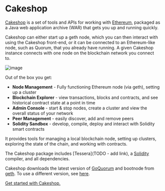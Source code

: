 # Cakeshop

[Cakeshop](https://github.com/jpmorganchase/cakeshop) is a set of tools and APIs for working with [Ethereum](https://ethereum.org/),
packaged as a Java web application archive (WAR) that gets you up and running quickly.

Cakeshop can either start up a geth node, which you can then interact with using the Cakeshop front-end,
or it can be connected to an Ethereum-like node, such as Quorum, that you already have running. A given
Cakeshop instance connects with one node on the blockchain network you connect to.

![image](console.png)

Out of the box you get:

* **Node Management** - Fully functioning Ethereum node (via geth), setting up a cluster
* **Blockchain Explorer** - view transactions, blocks and contracts, and see historical contract state at a point in time
* **Admin Console** - start & stop nodes, create a cluster and view the overall status of your network
* **Peer Management** - easily discover, add and remove peers
* **Solidity Sandbox** - develop, compile, deploy and interact with Solidity smart contracts

It provides tools for managing a local blockchain node, setting up clusters,
exploring the state of the chain, and working with contracts.

The Cakeshop package includes [Tessera](TODO - add link), a [Solidity](https://solidity.readthedocs.org/en/latest/)
compiler, and all dependencies. 

Cakeshop downloads the latest version of [GoQuorum](https://github.com/jpmorganchase/quorum)
and bootnode from [geth](https://github.com/ethereum/go-ethereum). To use a different version, see
[here](https://github.com/jpmorganchase/cakeshop/blob/master/docs/configuration.md#custom-quorum-binaries). 

[Get started with Cakeshop.](../HowTo/GetStarted/Cakeshop.md)
